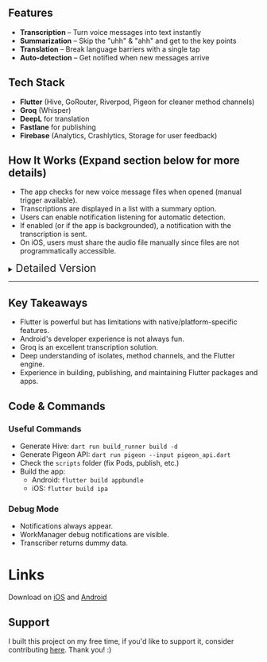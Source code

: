 ## Features
- **Transcription** – Turn voice messages into text instantly
- **Summarization** – Skip the "uhh" & "ahh"  and get to the key points
- **Translation** – Break language barriers with a single tap
- **Auto-detection** – Get notified when new messages arrive

## Tech Stack
- **Flutter** (Hive, GoRouter, Riverpod, Pigeon for cleaner method channels)
- **Groq** (Whisper)
- **DeepL** for translation
- **Fastlane** for publishing
- **Firebase** (Analytics, Crashlytics, Storage for user feedback)

## How It Works (Expand section below for more details)
- The app checks for new voice message files when opened (manual trigger available).
- Transcriptions are displayed in a list with a summary option.
- Users can enable notification listening for automatic detection.
- If enabled (or if the app is backgrounded), a notification with the transcription is sent.
- On iOS, users must share the audio file manually since files are not programmatically accessible.

<details>
  <summary><span style="font-size: 1.5em; ">Detailed Version</span></summary>

### Finding the Audio Files
WhatsApp stores two types of audio files:
1. **Voice Notes** (standard WhatsApp voice messages)
2. **Audio Files** (shared audio not recorded in WhatsApp)

Trim Talk focuses on **voice notes**, which are stored under:
`/storage/emulated/0/WhatsApp/Media/WhatsApp Voice Notes/`
Each week’s messages are stored in folders formatted as `YEAR-WEEKNUMBER`.
However, WhatsApp does not follow ISO week numbering, requiring a workaround:
- If the expected week's folder is missing, the app checks the previous week instead.

### Reading the Files
Since these files are in another app's dedicated folder, access varies by Android version:
- **Android 12 and below**: Requires `READ_EXTERNAL_STORAGE` permission.
- **Android 13+**: Three options, but only **Storage Access Framework (SAF)** works.
  - Media Store (not possible due to `.nomedia` file preventing indexing).
  - MANAGE_EXTERNAL_STORAGE (restricted to file manager apps).
  - **SAF** (requires user selection of the folder and accessing files via content resolver).

SAF is not well-supported in Flutter. Existing packages failed, so I wrote custom method channel calls to access files.

### Transcribing the Files
Initially, I aimed for on-device transcription, testing multiple solutions:
- **Android Speech-to-Text API** (incompatible with audio files).
- **Whisper (various implementations: TensorFlow, Mediapipe, method channels, etc.)**
  - None provided an optimal balance of performance and accuracy due to mobile hardware limitations.

Cloud-based APIs were tested:
- **Deepgram, Google, AssemblyAI, OpenAI Whisper**
  - Worked but were **slow, inaccurate, or expensive**.
- **Groq**
  - Uses an **LPU™ Inference Engine**, accelerating open-source models like `whisper-large-v3`.
  - **Fast, accurate, and cost-efficient**.

### Automating the Process
To avoid requiring manual checks:
- Used **workmanager** for background tasks (every 15 min), transcribing files and displaying notifications.
- However, **method channels do not work in background tasks** due to separate isolates.
- Tried multiple alternatives without success (likely possible natively, but not in Flutter).
- Best workaround: **Notification Listener Service** to trigger processing (not ideal due to reliability and permissions required).
  </details>
---
## Key Takeaways
- Flutter is powerful but has limitations with native/platform-specific features.
- Android's developer experience is not always fun.
- Groq is an excellent transcription solution.
- Deep understanding of isolates, method channels, and the Flutter engine.
- Experience in building, publishing, and maintaining Flutter packages and apps.
  
## Code & Commands

### Useful Commands
- Generate Hive: `dart run build_runner build -d`
- Generate Pigeon API: `dart run pigeon --input pigeon_api.dart`
- Check the `scripts` folder (fix Pods, publish, etc.)
- Build the app:
  - Android: `flutter build appbundle`
  - iOS: `flutter build ipa`


### Debug Mode
- Notifications always appear.
- WorkManager debug notifications are visible.
- Transcriber returns dummy data.

# Links
Download on [iOS](https://apps.apple.com/ug/app/trimtalk/id6720703110?platform=iphone) and [Android](https://play.google.com/store/apps/details?id=com.trimtalk.app) 

## Support
I built this project on my free time, if you'd like to support it, consider contributing [here](https://github.com/sponsors/tempo-riz). Thank you! :)